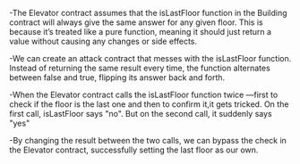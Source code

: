 -The Elevator contract assumes that the isLastFloor function in the Building contract will always give the same answer for any given floor.
This is because it’s treated like a pure function, meaning it should just return a value without causing any changes or side effects.

-We can create an attack contract that messes with the isLastFloor function. 
Instead of returning the same result every time, the function alternates between false and true, flipping its answer back and forth.

-When the Elevator contract calls the isLastFloor function twice —first to check if the floor is the last one and then to confirm it,it gets tricked. 
On the first call, isLastFloor says "no". But on the second call, it suddenly says "yes"

-By changing the result between the two calls, we can bypass the check in the Elevator contract, 
successfully setting the last floor as our own.
